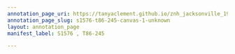 ```yaml
---
annotation_page_uri: https://tanyaclement.github.io/znh_jacksonville_1939/annotations/s1576-t86-245-canvas-1-unknown.json
annotation_page_slug: s1576-t86-245-canvas-1-unknown
layout: annotation_page
manifest_label: S1576 , T86-245

---
```

